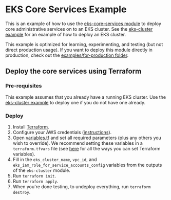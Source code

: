 # EKS Core Services Example

This is an example of how to use the [eks-core-services module](/modules/services/eks-core-services) to deploy core
administrative services on to an EKS cluster. See the [eks-cluster example](../eks-cluster) for an example of how to
deploy an EKS cluster.

This example is optimized for learning, experimenting, and testing (but not direct production usage). If you want
to deploy this module directly in production, check out the [examples/for-production folder](/examples/for-production).


## Deploy the core services using Terraform

### Pre-requisites

This example assumes that you already have a running EKS cluster. Use the [eks-cluster example](../eks-cluster) to
deploy one if you do not have one already.

### Deploy

1. Install [Terraform](https://www.terraform.io/).
1. Configure your AWS credentials
   ([instructions](https://blog.gruntwork.io/a-comprehensive-guide-to-authenticating-to-aws-on-the-command-line-63656a686799)).
1. Open [variables.tf](variables.tf) and set all required parameters (plus any others you wish to override).
   We recommend setting these variables in a `terraform.tfvars` file (see
   [here](https://www.terraform.io/docs/configuration/variables.html#assigning-values-to-root-module-variables) for
   all the ways you can set Terraform variables).
1. Fill in the `eks_cluster_name`, `vpc_id`, and `eks_iam_role_for_service_accounts_config` variables from the outputs
   of the `eks-cluster` module.
1. Run `terraform init`.
1. Run `terraform apply`.
1. When you're done testing, to undeploy everything, run `terraform destroy`.
